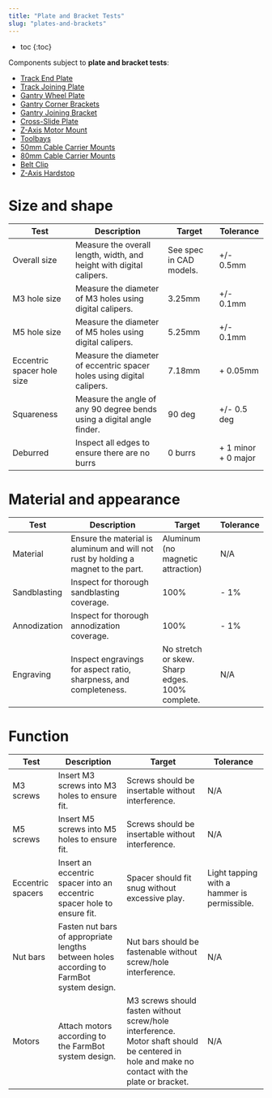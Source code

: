 ```yaml
---
title: "Plate and Bracket Tests"
slug: "plates-and-brackets"
---
```


* toc
{:toc}

Components subject to **plate and bracket tests**:

* [Track End Plate](../../extras/bom/plates-and-brackets.md#track-end-plate)
* [Track Joining Plate](../../extras/bom/plates-and-brackets.md#track-joining-plate)
* [Gantry Wheel Plate](../../extras/bom/plates-and-brackets.md#gantry-wheel-plate)
* [Gantry Corner Brackets](../../extras/bom/plates-and-brackets.md#gantry-corner-bracket)
* [Gantry Joining Bracket](../../extras/bom/plates-and-brackets.md#gantry-joining-bracket)
* [Cross-Slide Plate](../../extras/bom/plates-and-brackets.md#cross-slide-plate)
* [Z-Axis Motor Mount](../../extras/bom/plates-and-brackets.md#z-axis-motor-mount)
* [Toolbays](../../extras/bom/plates-and-brackets.md#toolbay)
* [50mm Cable Carrier Mounts](../../extras/bom/plates-and-brackets.md#50mm-cable-carrier-mount)
* [80mm Cable Carrier Mounts](../../extras/bom/plates-and-brackets.md#80mm-cable-carrier-mount)
* [Belt Clip](../../extras/bom/plates-and-brackets.md#belt-clip)
* [Z-Axis Hardstop](../../extras/bom/plates-and-brackets.md#z-axis-hardstop)

# Size and shape

|Test         |Description  |Target       |Tolerance    |
|-------------|-------------|-------------|-------------|
|Overall size |Measure the overall length, width, and height with digital calipers.|See spec in CAD models.|+/- 0.5mm
|M3 hole size |Measure the diameter of M3 holes using digital calipers.|3.25mm|+/- 0.1mm
|M5 hole size |Measure the diameter of M5 holes using digital calipers.|5.25mm|+/- 0.1mm
|Eccentric spacer hole size|Measure the diameter of eccentric spacer holes using digital calipers.|7.18mm|+ 0.05mm
|Squareness   |Measure the angle of any 90 degree bends using a digital angle finder.|90 deg|+/- 0.5 deg
|Deburred     |Inspect all edges to ensure there are no burrs|0 burrs|+ 1 minor<br>+ 0 major

# Material and appearance

|Test         |Description  |Target       |Tolerance    |
|-------------|-------------|-------------|-------------|
|Material     |Ensure the material is aluminum and will not rust by holding a magnet to the part.|Aluminum (no magnetic attraction)|N/A
|Sandblasting |Inspect for thorough sandblasting coverage.|100%|- 1%
|Annodization |Inspect for thorough annodization coverage.|100%|- 1%
|Engraving    |Inspect engravings for aspect ratio, sharpness, and completeness.|No stretch or skew.<br>Sharp edges.<br>100% complete.|N/A

# Function

|Test         |Description  |Target       |Tolerance    |
|-------------|-------------|-------------|-------------|
|M3 screws    |Insert M3 screws into M3 holes to ensure fit.|Screws should be insertable without interference.|N/A
|M5 screws    |Insert M5 screws into M5 holes to ensure fit.|Screws should be insertable without interference.|N/A
|Eccentric spacers|Insert an eccentric spacer into an eccentric spacer hole to ensure fit.|Spacer should fit snug without excessive play.|Light tapping with a hammer is permissible.
|Nut bars     |Fasten nut bars of appropriate lengths between holes according to FarmBot system design.|Nut bars should be fastenable without screw/hole interference.|N/A
|Motors       |Attach motors according to the FarmBot system design.|M3 screws should fasten without screw/hole interference. Motor shaft should be centered in hole and make no contact with the plate or bracket.|N/A

